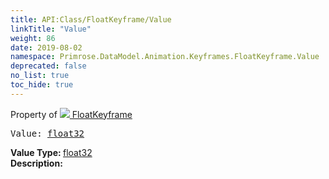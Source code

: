 ```yaml
---
title: API:Class/FloatKeyframe/Value
linkTitle: "Value"
weight: 86
date: 2019-08-02
namespace: Primrose.DataModel.Animation.Keyframes.FloatKeyframe.Value
deprecated: false
no_list: true
toc_hide: true
---
```

Property of <a href="/docs/api-reference/Class/FloatKeyframe"><img src="/icons/silk/film.png"/>&nbsp;FloatKeyframe</a>
<pre class="method-declaration">
Value: <a class="type" href="/docs/api-reference/System/Primitives#single">float32</a></pre>
<b>Value Type: </b>
<a class="type" href="/docs/api-reference/System/Primitives#single">float32</a>
<br/>
<b>Description: </b>